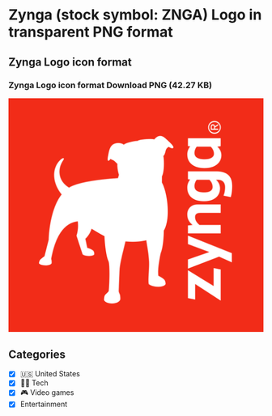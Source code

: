 # Zynga (stock symbol: ZNGA) Logo in transparent PNG format

## Zynga Logo icon format

### Zynga Logo icon format Download PNG (42.27 KB)

![Zynga Logo icon format Download PNG (42.27 KB)](/img/orig/ZNGA-605250f3.png)



## Categories
- [x] 🇺🇸 United States
- [x] 👩‍💻 Tech
- [x] 🎮 Video games
- [x] Entertainment

